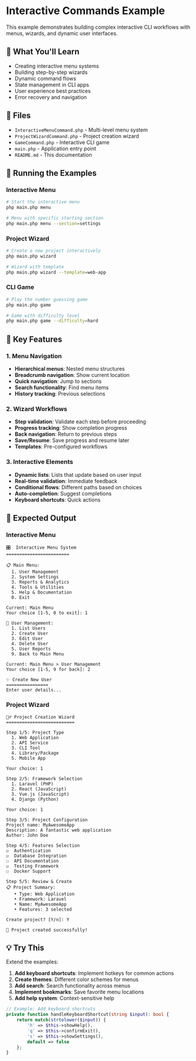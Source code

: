 # Interactive Commands Example

This example demonstrates building complex interactive CLI workflows with menus, wizards, and dynamic user interfaces.

## 🎯 What You'll Learn

- Creating interactive menu systems
- Building step-by-step wizards
- Dynamic command flows
- State management in CLI apps
- User experience best practices
- Error recovery and navigation

## 📁 Files

- `InteractiveMenuCommand.php` - Multi-level menu system
- `ProjectWizardCommand.php` - Project creation wizard
- `GameCommand.php` - Interactive CLI game
- `main.php` - Application entry point
- `README.md` - This documentation

## 🚀 Running the Examples

### Interactive Menu
```bash
# Start the interactive menu
php main.php menu

# Menu with specific starting section
php main.php menu --section=settings
```

### Project Wizard
```bash
# Create a new project interactively
php main.php wizard

# Wizard with template
php main.php wizard --template=web-app
```

### CLI Game
```bash
# Play the number guessing game
php main.php game

# Game with difficulty level
php main.php game --difficulty=hard
```

## 📖 Key Features

### 1. Menu Navigation
- **Hierarchical menus**: Nested menu structures
- **Breadcrumb navigation**: Show current location
- **Quick navigation**: Jump to sections
- **Search functionality**: Find menu items
- **History tracking**: Previous selections

### 2. Wizard Workflows
- **Step validation**: Validate each step before proceeding
- **Progress tracking**: Show completion progress
- **Back navigation**: Return to previous steps
- **Save/Resume**: Save progress and resume later
- **Templates**: Pre-configured workflows

### 3. Interactive Elements
- **Dynamic lists**: Lists that update based on user input
- **Real-time validation**: Immediate feedback
- **Conditional flows**: Different paths based on choices
- **Auto-completion**: Suggest completions
- **Keyboard shortcuts**: Quick actions

## 🎨 Expected Output

### Interactive Menu
```
🎛️  Interactive Menu System
========================

📋 Main Menu:
  1. User Management
  2. System Settings
  3. Reports & Analytics
  4. Tools & Utilities
  5. Help & Documentation
  0. Exit

Current: Main Menu
Your choice [1-5, 0 to exit]: 1

👥 User Management:
  1. List Users
  2. Create User
  3. Edit User
  4. Delete User
  5. User Reports
  9. Back to Main Menu

Current: Main Menu > User Management
Your choice [1-5, 9 for back]: 2

✨ Create New User
================
Enter user details...
```

### Project Wizard
```
🧙‍♂️ Project Creation Wizard
==========================

Step 1/5: Project Type
  1. Web Application
  2. API Service
  3. CLI Tool
  4. Library/Package
  5. Mobile App

Your choice: 1

Step 2/5: Framework Selection
  1. Laravel (PHP)
  2. React (JavaScript)
  3. Vue.js (JavaScript)
  4. Django (Python)

Your choice: 1

Step 3/5: Project Configuration
Project name: MyAwesomeApp
Description: A fantastic web application
Author: John Doe

Step 4/5: Features Selection
☑️  Authentication
☑️  Database Integration
☐  API Documentation
☑️  Testing Framework
☐  Docker Support

Step 5/5: Review & Create
📋 Project Summary:
   • Type: Web Application
   • Framework: Laravel
   • Name: MyAwesomeApp
   • Features: 3 selected

Create project? [Y/n]: Y

🎉 Project created successfully!
```

## 💡 Try This

Extend the examples:

1. **Add keyboard shortcuts**: Implement hotkeys for common actions
2. **Create themes**: Different color schemes for menus
3. **Add search**: Search functionality across menus
4. **Implement bookmarks**: Save favorite menu locations
5. **Add help system**: Context-sensitive help

```php
// Example: Add keyboard shortcuts
private function handleKeyboardShortcut(string $input): bool {
    return match(strtolower($input)) {
        'h' => $this->showHelp(),
        'q' => $this->confirmExit(),
        's' => $this->showSettings(),
        default => false
    };
}
```
